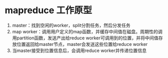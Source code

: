 # mapreduce 工作原型

1. master：找到空闲的worker，split分割任务，然后分发任务
2. map worker：调用用户定义的map函数，并缓存中间值在磁盘。周期性的调用partition函数，发送产出给reduce worker可调用到的位置，并将中间值存放位置返回给master节点，master会发送这些位置给reduce worker
3. 当master接受到位置信息后，会调用reduce worker并传递位置信息      